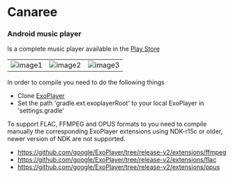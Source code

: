 # Canaree
### Android music player

Is a complete music player available in the [Play Store](https://play.google.com/store/apps/details?id=dev.olog.msc) 

|               |               |               | 
| ------------- | ------------- | ------------- |
| ![image1](https://github.com/ologe/canaree-music-player/blob/master/images/device-2018-10-28-235818.png)  | ![image2](https://github.com/ologe/canaree-music-player/blob/master/images/device-2018-10-29-001417.png) | ![image3](https://github.com/ologe/canaree-music-player/blob/master/images/device-2018-10-29-002256.png) | 


In order to compile you need to do the following things 
* Clone [ExoPlayer](https://github.com/google/ExoPlayer)
* Set the path 'gradle.ext.exoplayerRoot' to your local ExoPlayer in 'settings.gradle'

To support FLAC, FFMPEG and OPUS formats to you need to compile manually the corresponding ExoPlayer extensions using NDK-r15c or older, newer version of NDK are not supported.
* https://github.com/google/ExoPlayer/tree/release-v2/extensions/ffmpeg
* https://github.com/google/ExoPlayer/tree/release-v2/extensions/flac
* https://github.com/google/ExoPlayer/tree/release-v2/extensions/opus
